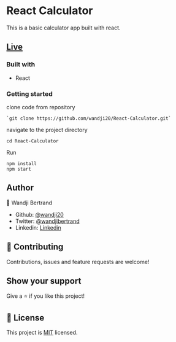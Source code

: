 # React Calculator

This is a basic calculator app built with react.

## [Live](https://wandji-react-calculator.herokuapp.com/)

### Built with

- React

### Getting started

clone code from repository

```
`git clone https://github.com/wandji20/React-Calculator.git`
```

navigate to the project directory

```
cd React-Calculator
```

Run

```
npm install
npm start
```

## Author

👤 Wandji Bertrand

- Github: [@wandji20](https://github.com/wandji20)
- Twitter: [@wandjibertrand](https://twitter.com/wandjibertrand)
- Linkedin: [Linkedin](https://www.linkedin.com/in/wandji-bertrand/)

## 🤝 Contributing

Contributions, issues and feature requests are welcome!

## Show your support

Give a ⭐️ if you like this project!

## 📝 License

This project is [MIT](LICENSE) licensed.
